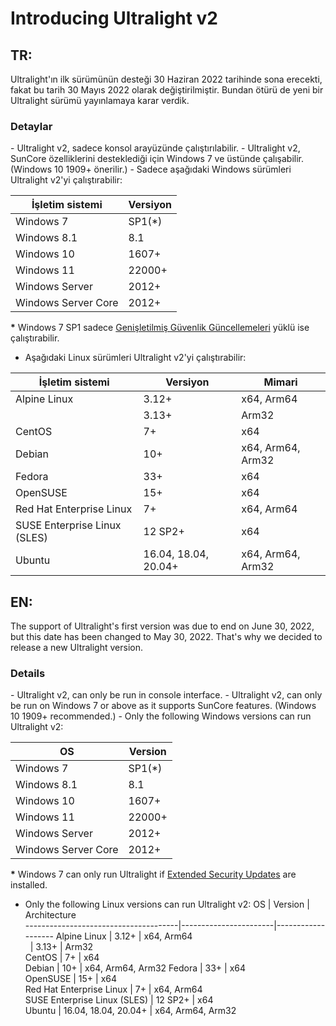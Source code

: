<h1>Introducing Ultralight v2</h1>
<h2>TR:</h2>
Ultralight'ın ilk sürümünün desteği 30 Haziran 2022 tarihinde sona erecekti, fakat bu tarih 30 Mayıs 2022 olarak değiştirilmiştir. Bundan ötürü de yeni bir Ultralight sürümü yayınlamaya karar verdik.
<h3>Detaylar</h3>
- Ultralight v2, sadece konsol arayüzünde çalıştırılabilir.
- Ultralight v2, SunCore özelliklerini desteklediği için Windows 7 ve üstünde çalışabilir. (Windows 10 1909+ önerilir.)
- Sadece aşağıdaki Windows sürümleri Ultralight v2'yi çalıştırabilir:

| İşletim sistemi | Versiyon
| --- | --- |
| Windows 7 | SP1(*) |
| Windows 8.1 | 8.1 |
| Windows 10 | 1607+ |
| Windows 11 | 22000+ |
| Windows Server | 2012+ |
| Windows Server Core | 2012+ |

**\*** Windows 7 SP1 sadece [Genişletilmiş Güvenlik Güncellemeleri](https://docs.microsoft.com/troubleshoot/windows-client/windows-7-eos-faq/windows-7-extended-security-updates-faq) yüklü ise çalıştırabilir.

- Aşağıdaki Linux sürümleri Ultralight v2'yi çalıştırabilir:
<p></p>

İşletim sistemi                                    | Versiyon               | Mimari     
--------------------------------------|-----------------------|-------------------
Alpine Linux               | 3.12+                 | x64, Arm64        
&nbsp;                                | 3.13+                 | Arm32             
CentOS                     | 7+                    | x64               
Debian                  | 10+                   | x64, Arm64, Arm32 
Fedora                    | 33+                   | x64               
OpenSUSE                 | 15+                   | x64              
Red Hat Enterprise Linux     | 7+                    | x64, Arm64        
SUSE Enterprise Linux (SLES)  | 12 SP2+               | x64              
Ubuntu                      | 16.04, 18.04, 20.04+  | x64, Arm64, Arm32 

<h2>EN:</h2>
The support of Ultralight's first version was due to end on June 30, 2022, but this date has been changed to May 30, 2022. That's why we decided to release a new Ultralight version.
<h3>Details</h3>
- Ultralight v2, can only be run in console interface.
- Ultralight v2, can only be run on Windows 7 or above as it supports SunCore features. (Windows 10 1909+ recommended.)
- Only the following Windows versions can run Ultralight v2:

| OS | Version
| --- | --- |
| Windows 7 | SP1(*) |
| Windows 8.1 | 8.1 |
| Windows 10 | 1607+ |
| Windows 11 | 22000+ |
| Windows Server | 2012+ |
| Windows Server Core | 2012+ |

**\*** Windows 7 can only run Ultralight if [Extended Security Updates](https://docs.microsoft.com/troubleshoot/windows-client/windows-7-eos-faq/windows-7-extended-security-updates-faq) are installed.

- Only the following Linux versions can run Ultralight v2:
OS      | Version    | Architecture     
--------------------------------------|-----------------------|-------------------
Alpine Linux               | 3.12+                 | x64, Arm64        
&nbsp;                                | 3.13+                 | Arm32             
CentOS                     | 7+                    | x64               
Debian                  | 10+                   | x64, Arm64, Arm32 
Fedora                    | 33+                   | x64               
OpenSUSE                 | 15+                   | x64              
Red Hat Enterprise Linux     | 7+                    | x64, Arm64        
SUSE Enterprise Linux (SLES)  | 12 SP2+               | x64              
Ubuntu                      | 16.04, 18.04, 20.04+  | x64, Arm64, Arm32 
